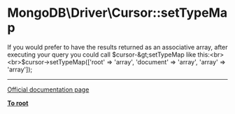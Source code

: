 # MongoDB\Driver\Cursor::setTypeMap



If you would prefer to have the results returned as an associative array, after executing your query you could call $cursor-&gt;setTypeMap like this:<br><br>$cursor-&gt;setTypeMap([&apos;root&apos; =&gt; &apos;array&apos;, &apos;document&apos; =&gt; &apos;array&apos;, &apos;array&apos; =&gt; &apos;array&apos;]);  

---

[Official documentation page](https://www.php.net/manual/en/mongodb-driver-cursor.settypemap.php)

**[To root](/README.md)**
